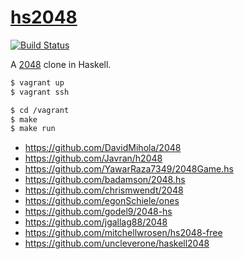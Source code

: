 # [hs2048][1]

[![Build Status][2]][3]

A [2048][4] clone in Haskell.

``` sh
$ vagrant up
$ vagrant ssh
```

``` sh
$ cd /vagrant
$ make
$ make run
```

- <https://github.com/DavidMihola/2048>
- <https://github.com/Javran/h2048>
- <https://github.com/YawarRaza7349/2048Game.hs>
- <https://github.com/badamson/2048.hs>
- <https://github.com/chrismwendt/2048>
- <https://github.com/egonSchiele/ones>
- <https://github.com/godel9/2048-hs>
- <https://github.com/jgallag88/2048>
- <https://github.com/mitchellwrosen/hs2048-free>
- <https://github.com/uncleverone/haskell2048>

[1]: https://github.com/tfausak/hs2048
[2]: https://travis-ci.org/tfausak/hs2048.svg?branch=master
[3]: https://travis-ci.org/tfausak/hs2048
[4]: https://github.com/gabrielecirulli/2048
